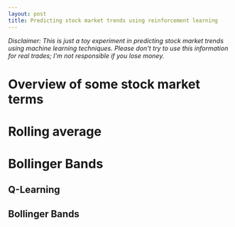 ```yaml
---
layout: post
title: Predicting stock market trends using reinforcement learning
---
```

<i>Disclaimer: This is just a toy experiment in predicting stock market trends using machine learning techniques. Please don't try to use this information for real trades; I'm not responsible if you lose money.</I>

# Overview of some stock market terms
# Rolling average
# Bollinger Bands


## Q-Learning

## Bollinger Bands
